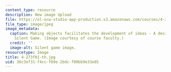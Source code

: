 ```yaml
---
content_type: resource
description: New image Upload
file: https://ol-ocw-studio-app-production.s3.amazonaws.com/courses/4-273-introduction-to-design-inquiry-fall-2001/36c3ef31f4ccf69e2bdcf00bb9e33e85_4-273f01-th.jpg
file_type: image/jpeg
image_metadata:
  caption: Making objects facilitates the development of ideas - A design from the
    Silent Game. (Image courtesy of course faculty.)
  credit: ''
  image-alt: Silent game image.
resourcetype: Image
title: 4-273f01-th.jpg
uid: 36c3ef31-f4cc-f69e-2bdc-f00bb9e33e85
---
```

